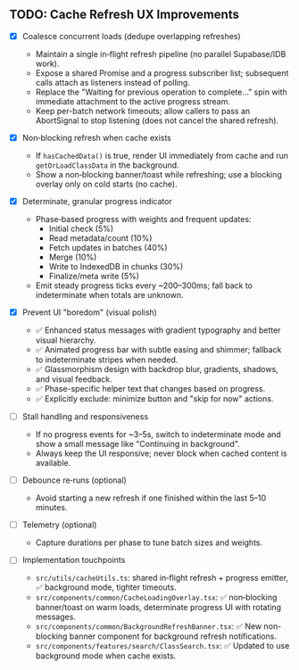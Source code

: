 ## TODO: Cache Refresh UX Improvements

- [x] Coalesce concurrent loads (dedupe overlapping refreshes)
  - Maintain a single in‑flight refresh pipeline (no parallel Supabase/IDB work).
  - Expose a shared Promise and a progress subscriber list; subsequent calls attach as listeners instead of polling.
  - Replace the "Waiting for previous operation to complete..." spin with immediate attachment to the active progress stream.
  - Keep per-batch network timeouts; allow callers to pass an AbortSignal to stop listening (does not cancel the shared refresh).

- [x] Non‑blocking refresh when cache exists
  - If `hasCachedData()` is true, render UI immediately from cache and run `getOrLoadClassData` in the background.
  - Show a non‑blocking banner/toast while refreshing; use a blocking overlay only on cold starts (no cache).

- [x] Determinate, granular progress indicator
  - Phase‑based progress with weights and frequent updates:
    - Initial check (5%)
    - Read metadata/count (10%)
    - Fetch updates in batches (40%)
    - Merge (10%)
    - Write to IndexedDB in chunks (30%)
    - Finalize/meta write (5%)
  - Emit steady progress ticks every ~200–300ms; fall back to indeterminate when totals are unknown.

- [x] Prevent UI "boredom" (visual polish)
  - ✅ Enhanced status messages with gradient typography and better visual hierarchy.
  - ✅ Animated progress bar with subtle easing and shimmer; fallback to indeterminate stripes when needed.
  - ✅ Glassmorphism design with backdrop blur, gradients, shadows, and visual feedback.
  - ✅ Phase-specific helper text that changes based on progress.
  - ✅ Explicitly exclude: minimize button and "skip for now" actions.

- [ ] Stall handling and responsiveness
  - If no progress events for ~3–5s, switch to indeterminate mode and show a small message like "Continuing in background".
  - Always keep the UI responsive; never block when cached content is available.

- [ ] Debounce re‑runs (optional)
  - Avoid starting a new refresh if one finished within the last 5–10 minutes.

- [ ] Telemetry (optional)
  - Capture durations per phase to tune batch sizes and weights.

- [ ] Implementation touchpoints
  - `src/utils/cacheUtils.ts`: shared in‑flight refresh + progress emitter, ✅ background mode, tighter timeouts.
  - `src/components/common/CacheLoadingOverlay.tsx`: ✅ non‑blocking banner/toast on warm loads, determinate progress UI with rotating messages.
  - `src/components/common/BackgroundRefreshBanner.tsx`: ✅ New non-blocking banner component for background refresh notifications.
  - `src/components/features/search/ClassSearch.tsx`: ✅ Updated to use background mode when cache exists.


